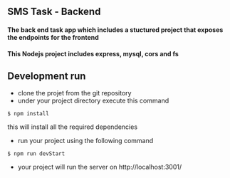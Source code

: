 ## SMS Task - Backend


#### The back end task app which includes a stuctured project that exposes the endpoints for the frontend


#### This Nodejs project includes express, mysql, cors and fs


## Development run

- clone the projet from the git repository
- under your project directory execute this command

```
$ npm install
```

this will install all the required dependencies

- run your project using the following command

```
$ npm run devStart
```

- your project will run the server on http://localhost:3001/
